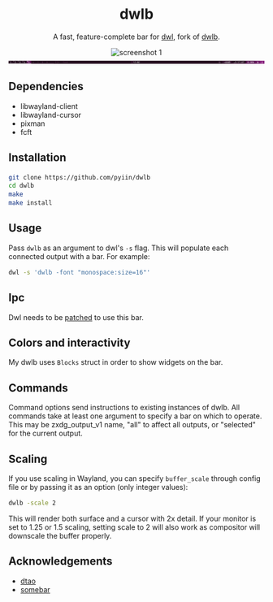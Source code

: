 <div align="center">
<h1>dwlb</h1>

A fast, feature-complete bar for [dwl](https://github.com/djpohly/dwl), fork of [dwlb](github.com/kolunmi/dwlb).

![screenshot 1](/screenshot1.png "screenshot 1")
![screenshot 2](/screenshot2.png "screenshot 2")
</div>

## Dependencies
* libwayland-client
* libwayland-cursor
* pixman
* fcft

## Installation
```bash
git clone https://github.com/pyiin/dwlb
cd dwlb
make
make install
```

## Usage
Pass `dwlb` as an argument to dwl's `-s` flag. This will populate each connected output with a bar. For example:
```bash
dwl -s 'dwlb -font "monospace:size=16"'
```

## Ipc
Dwl needs to be [patched](https://github.com/djpohly/dwl/wiki/ipc) to use this bar.

## Colors and interactivity
My dwlb uses `Blocks` struct in order to show widgets on the bar.

## Commands
Command options send instructions to existing instances of dwlb. All commands take at least one argument to specify a bar on which to operate. This may be zxdg_output_v1 name, "all" to affect all outputs, or "selected" for the current output.

## Scaling
If you use scaling in Wayland, you can specify `buffer_scale` through config file or by passing it as an option (only integer values):
```bash
dwlb -scale 2
```
This will render both surface and a cursor with 2x detail. If your monitor is set to 1.25 or 1.5 scaling, setting scale to 2 will also work as compositor will downscale the buffer properly.

## Acknowledgements
* [dtao](https://github.com/djpohly/dtao)
* [somebar](https://sr.ht/~raphi/somebar/)
